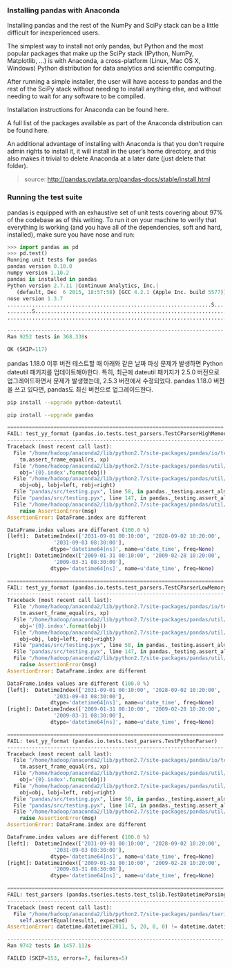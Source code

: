 ### Installing pandas with Anaconda

Installing pandas and the rest of the NumPy and SciPy stack can be a little difficult for inexperienced users.

The simplest way to install not only pandas, but Python and the most popular packages that make up the SciPy stack (IPython, NumPy, Matplotlib, ...) is with Anaconda, a cross-platform (Linux, Mac OS X, Windows) Python distribution for data analytics and scientific computing.

After running a simple installer, the user will have access to pandas and the rest of the SciPy stack without needing to install anything else, and without needing to wait for any software to be compiled.

Installation instructions for Anaconda can be found here.

A full list of the packages available as part of the Anaconda distribution can be found here.

An additional advantage of installing with Anaconda is that you don’t require admin rights to install it, it will install in the user’s home directory, and this also makes it trivial to delete Anaconda at a later date (just delete that folder).

> source: http://pandas.pydata.org/pandas-docs/stable/install.html

### Running the test suite

pandas is equipped with an exhaustive set of unit tests covering about 97% of the codebase as of this writing. To run it on your machine to verify that everything is working (and you have all of the dependencies, soft and hard, installed), make sure you have nose and run:
```python
>>> import pandas as pd
>>> pd.test()
Running unit tests for pandas
pandas version 0.18.0
numpy version 1.10.2
pandas is installed in pandas
Python version 2.7.11 |Continuum Analytics, Inc.|
   (default, Dec  6 2015, 18:57:58) [GCC 4.2.1 (Apple Inc. build 5577)]
nose version 1.3.7
..................................................................S......
........S................................................................
.........................................................................

----------------------------------------------------------------------
Ran 9252 tests in 368.339s

OK (SKIP=117)
```

pandas 1.18.0 이후 버전 테스트할 때 아래와 같은 날짜 파싱 문제가 발생하면 Python dateutil 패키지를 업데이트해야한다.
특히, 최근에 dateutil 패키지가 2.5.0 버전으로 업그레이드하면서 문제가 발생했는데, 2.5.3 버전에서 수정되었다.
pandas 1.18.0 버전을 쓰고 있다면, pandas도 최신 버전으로 업그레이드한다.
```sh
pip install --upgrade python-dateutil
```
```sh
pip install --upgrade pandas
```
```python
======================================================================
FAIL: test_yy_format (pandas.io.tests.test_parsers.TestCParserHighMemory)
----------------------------------------------------------------------
Traceback (most recent call last):
  File "/home/hadoop/anaconda2/lib/python2.7/site-packages/pandas/io/tests/test_parsers.py", line 1064, in test_yy_format
    tm.assert_frame_equal(rs, xp)
  File "/home/hadoop/anaconda2/lib/python2.7/site-packages/pandas/util/testing.py", line 1097, in assert_frame_equal
    obj='{0}.index'.format(obj))
  File "/home/hadoop/anaconda2/lib/python2.7/site-packages/pandas/util/testing.py", line 729, in assert_index_equal
    obj=obj, lobj=left, robj=right)
  File "pandas/src/testing.pyx", line 58, in pandas._testing.assert_almost_equal (pandas/src/testing.c:3809)
  File "pandas/src/testing.pyx", line 147, in pandas._testing.assert_almost_equal (pandas/src/testing.c:2685)
  File "/home/hadoop/anaconda2/lib/python2.7/site-packages/pandas/util/testing.py", line 880, in raise_assert_detail
    raise AssertionError(msg)
AssertionError: DataFrame.index are different

DataFrame.index values are different (100.0 %)
[left]:  DatetimeIndex(['2031-09-01 00:10:00', '2028-09-02 10:20:00',
               '2031-09-03 08:30:00'],
              dtype='datetime64[ns]', name=u'date_time', freq=None)
[right]: DatetimeIndex(['2009-01-31 00:10:00', '2009-02-28 10:20:00',
               '2009-03-31 08:30:00'],
              dtype='datetime64[ns]', name=u'date_time', freq=None)

======================================================================
FAIL: test_yy_format (pandas.io.tests.test_parsers.TestCParserLowMemory)
----------------------------------------------------------------------
Traceback (most recent call last):
  File "/home/hadoop/anaconda2/lib/python2.7/site-packages/pandas/io/tests/test_parsers.py", line 1064, in test_yy_format
    tm.assert_frame_equal(rs, xp)
  File "/home/hadoop/anaconda2/lib/python2.7/site-packages/pandas/util/testing.py", line 1097, in assert_frame_equal
    obj='{0}.index'.format(obj))
  File "/home/hadoop/anaconda2/lib/python2.7/site-packages/pandas/util/testing.py", line 729, in assert_index_equal
    obj=obj, lobj=left, robj=right)
  File "pandas/src/testing.pyx", line 58, in pandas._testing.assert_almost_equal (pandas/src/testing.c:3809)
  File "pandas/src/testing.pyx", line 147, in pandas._testing.assert_almost_equal (pandas/src/testing.c:2685)
  File "/home/hadoop/anaconda2/lib/python2.7/site-packages/pandas/util/testing.py", line 880, in raise_assert_detail
    raise AssertionError(msg)
AssertionError: DataFrame.index are different

DataFrame.index values are different (100.0 %)
[left]:  DatetimeIndex(['2031-09-01 00:10:00', '2028-09-02 10:20:00',
               '2031-09-03 08:30:00'],
              dtype='datetime64[ns]', name=u'date_time', freq=None)
[right]: DatetimeIndex(['2009-01-31 00:10:00', '2009-02-28 10:20:00',
               '2009-03-31 08:30:00'],
              dtype='datetime64[ns]', name=u'date_time', freq=None)

======================================================================
FAIL: test_yy_format (pandas.io.tests.test_parsers.TestPythonParser)
----------------------------------------------------------------------
Traceback (most recent call last):
  File "/home/hadoop/anaconda2/lib/python2.7/site-packages/pandas/io/tests/test_parsers.py", line 1064, in test_yy_format
    tm.assert_frame_equal(rs, xp)
  File "/home/hadoop/anaconda2/lib/python2.7/site-packages/pandas/util/testing.py", line 1097, in assert_frame_equal
    obj='{0}.index'.format(obj))
  File "/home/hadoop/anaconda2/lib/python2.7/site-packages/pandas/util/testing.py", line 729, in assert_index_equal
    obj=obj, lobj=left, robj=right)
  File "pandas/src/testing.pyx", line 58, in pandas._testing.assert_almost_equal (pandas/src/testing.c:3809)
  File "pandas/src/testing.pyx", line 147, in pandas._testing.assert_almost_equal (pandas/src/testing.c:2685)
  File "/home/hadoop/anaconda2/lib/python2.7/site-packages/pandas/util/testing.py", line 880, in raise_assert_detail
    raise AssertionError(msg)
AssertionError: DataFrame.index are different

DataFrame.index values are different (100.0 %)
[left]:  DatetimeIndex(['2031-09-01 00:10:00', '2028-09-02 10:20:00',
               '2031-09-03 08:30:00'],
              dtype='datetime64[ns]', name=u'date_time', freq=None)
[right]: DatetimeIndex(['2009-01-31 00:10:00', '2009-02-28 10:20:00',
               '2009-03-31 08:30:00'],
              dtype='datetime64[ns]', name=u'date_time', freq=None)

======================================================================
FAIL: test_parsers (pandas.tseries.tests.test_tslib.TestDatetimeParsingWrappers)
----------------------------------------------------------------------
Traceback (most recent call last):
  File "/home/hadoop/anaconda2/lib/python2.7/site-packages/pandas/tseries/tests/test_tslib.py", line 537, in test_parsers
    self.assertEqual(result1, expected)
AssertionError: datetime.datetime(2011, 5, 20, 0, 0) != datetime.datetime(2020, 5, 11, 0, 0)

----------------------------------------------------------------------
Ran 9742 tests in 1457.112s

FAILED (SKIP=153, errors=7, failures=5)
```
